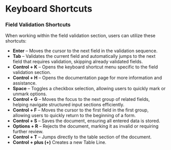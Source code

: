 # Keyboard Shortcuts

### Field Validation Shortcuts

When working within the field validation section, users can utilize these shortcuts:

* **Enter** – Moves the cursor to the next field in the validation sequence.
* **Tab** – Validates the current field and automatically jumps to the next field that requires validation, skipping already validated fields.
* **Control + K** – Opens the keyboard shortcut menu specific to the field validation section.
* **Control + H** – Opens the documentation page for more information and assistance.
* **Space** – Toggles a checkbox selection, allowing users to quickly mark or unmark options.
* **Control + G** – Moves the focus to the next group of related fields, helping navigate structured input sections efficiently.
* **Control + F** – Moves the cursor to the first field in the first group, allowing users to quickly return to the beginning of a form.
* **Control + S** – Saves the document, ensuring all entered data is stored.
* **Options + R** – Rejects the document, marking it as invalid or requiring further review.
* **Control + T** – Jumps directly to the table section of the document.
* **Control + plus (+)** Creates a new Table Line.

